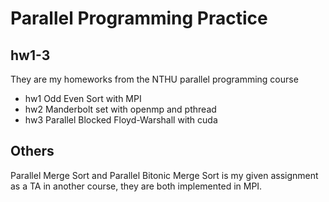 # Parallel Programming Practice
## hw1-3
They are my homeworks from the NTHU parallel programming course
- hw1 Odd Even Sort with MPI
- hw2 Manderbolt set with openmp and pthread
- hw3 Parallel Blocked Floyd-Warshall with cuda
## Others
Parallel Merge Sort and Parallel Bitonic Merge Sort is my given assignment as a TA in another course, they are both implemented in MPI.
